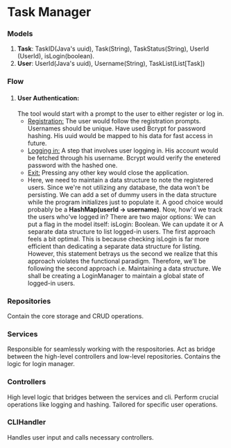 # Task Manager

### Models
1. **Task**: TaskID(Java's uuid), Task(String), TaskStatus(String), UserId (UserId), isLogin(boolean).
2. **User**: UserId(Java's uuid), Username(String), TaskList(List[Task])

### Flow
1. #### User Authentication:
    The tool would start with a prompt to the user to either register or log in.
    - <u>Registration:</u> The user would follow the registration prompts. Usernames should be unique. Have used Bcrypt for password hashing. His uuid would be mapped to his data for fast access in future.
    - <u>Logging in:</u> A step that involves user logging in. His account would be fetched through his username. Bcrypt would verify the enetered password with the hashed one.
    - <u>Exit:</u> Pressing any other key would close the application. 
    - Here, we need to maintain a data structure to note the registered users. Since we're not utilizing any database, the data won't be persisting. We can add a set of dummy users in the data structure while the program initializes just to populate it. A good choice would probably be a **HashMap(userId -> username)**. Now, how'd we track the users who've logged in? There are two major options: We can put a flag in the model itself: isLogin: Boolean. We can update it or A separate data structure to list logged-in users.  The first approach feels a bit optimal. This is because checking isLogin is far more efficient than dedicating a separate data structure for listing. However, this statement betrays us the second we realize that this approach violates the functional paradigm. Therefore, we'll be following the second approach i.e. Maintaining a data structure. We shall be creating a LoginManager to maintain a global state of logged-in users.

### Repositories
Contain the core storage and CRUD operations.

### Services
Responsible for seamlessly working with the respositories. Act as bridge between the high-level controllers and low-level repositories. Contains the logic for login manager.

### Controllers
High level logic that bridges between the services and cli. Perform crucial operations like logging and hashing. Tailored for specific user operations.

### CLIHandler
Handles user input and calls necessary controllers.